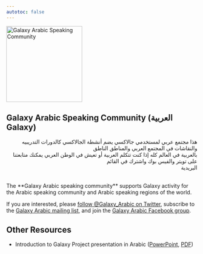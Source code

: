 ```yaml
---
autotoc: false
---
```


<div class='left'><img src="/src/community/arabic/GalaxyArabic400.png" alt="Galaxy Arabic Speaking Community" width="200" /></div>

## Galaxy Arabic Speaking Community (العربية Galaxy)

<div style="direction: rtl">

 هذا مجتمع عربي لمستخدمي جالاكسي يضم أنشطة الجالاكسي كالدورات التدريبيه والنقاشات في المجتمع العربي والمناطق الناطق<br /> بالعربية في العالم كله إذا كنت تتكلم العربية أو تعيش في الوطن العربي يمكنك متابعتنا على تويتر والفيس بوك واشترك في القائم<br /> البريدية

</div>

<br />
The **Galaxy Arabic speaking community** supports Galaxy activity for the Arabic speaking community and Arabic speaking regions of the world.

If you are interested, please [follow @Galaxy_Arabic on Twitter](http://twitter.com/galaxy_arabic), subscribe to the [Galaxy Arabic mailing list](https://lists.galaxyproject.org/lists/galaxy-arabic.lists.galaxyproject.org/), and join the [Galaxy Arabic Facebook group](http://bit.ly/2ek7fTh).

## Other Resources

* Introduction to Galaxy Project presentation in Arabic ([PowerPoint](https://depot.galaxyproject.org/hub/attachments/documents/presenttions/GalaxyProjectIntroArabic.pptx),
 [PDF](https://depot.galaxyproject.org/hub/attachments/documents/presentations/GalaxyProjectIntroArabic.PDF))
